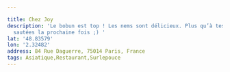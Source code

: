 ```yaml
---

title: Chez Joy
description: 'Le bobun est top ! Les nems sont délicieux. Plus qu’à tester leur nouilles
  sautées la prochaine fois ;) '
lat: '48.83579'
lon: '2.32482'
address: 84 Rue Daguerre, 75014 Paris, France
tags: Asiatique,Restaurant,Surlepouce
---
```


